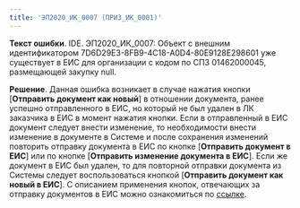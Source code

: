 ```yaml
---
title: 'ЭП2020_ИК_0007 (ПРИЗ_ИК_0001)'
---
```


**Текст ошибки**.
IDE. ЭП2020_ИК_0007: Объект с внешним идентификатором 7D6D29E3-8FB9-4C18-A0D4-80E9128E298601 уже существует в ЕИС для организации с кодом по СПЗ 01462000045, размещающей закупку null.

**Решение**.
Данная ошибка возникает в случае нажатия кнопки [**Отправить документ как новый**] в отношении документа, ранее успешно отправленного в ЕИС, но который не был удален в ЛК заказчика в ЕИС в момент нажатия кнопки. Если в отправленный в ЕИС документ следует внести изменение, то необходимости внести изменение в документе в Системе и после сохранения изменений повторить отправку документа в ЕИС по кнопке [**Отправить документ в ЕИС**] или по кнопке [**Отправить изменение документа в ЕИС**]. Если же документ в ЕИС был удален, то для повторной отправки документа из Системы следует воспользоваться кнопкой [**Отправить документ как новый в ЕИС**]. С описанием применения кнопок, отвечающих за отправку документов в ЕИС можно ознакомиться по [ссылке](/podgotovka-k-rabote/obshie-principy-organizacii-interfeisa/opisanie-knopok-dlya-otpravki-dokumentov-v-eis).